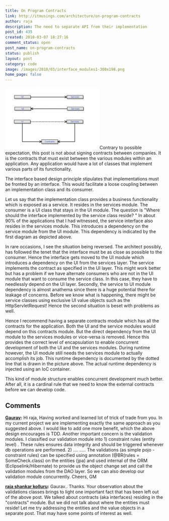 ```yaml
---
title: On Program Contracts
link: http://itmusings.com/architecture/on-program-contracts
author: raja
description: The need to separate API from their implementation
post_id: 435
created: 2010-03-07 18:27:16
comment_status: open
post_name: on-program-contracts
status: publish
layout: post
category: code
image: /images/2010/03/interface_modules1-300x198.png
home_page: false
---
```



![](/images/2010/03/interface_modules1-300x198.png)Contrary to possible expectation, this post is not about signing contracts between companies. It is the contracts that must exist between the various modules within an application. Any application would have a lot of classes that implement various parts of its functionality. 

The interface based design principle stipulates that implementations must be fronted by an interface. This would facilitate a loose coupling between an implementation class and its consumer.

Let us say that the implementation class provides a business functionality which is exposed as a service. It resides in the services module. The consumer is a UI class that stays in the UI module. The question is "Where should the interface implemented by the service class reside? " In about 90% of the applications that I had witnessed, the service interface also resides in the services module. This introduces a dependency on the service module from the UI module. This dependency is indicated by the first diagram as depicted above.

In rare occasions, I see the situation being reversed. The architect possibly, has followed the tenet that the interface must be as close as possible to the consumer. Hence the interface gets moved to the UI module which introduces a dependency on the UI from the services layer. The service implements the contract as specified in the UI layer. This might work better but has a problem if we have alternate consumers who are not in the UI module that want to consume the service class. In this case, they have to needlessly depend on the UI layer. Secondly, the service to UI module dependency is almost anathema since there is a huge potential there for leakage of concerns. Before we know what is happening, there might be service classes using exclusive UI value objects such as the HttpServletRequest! Hence the second situation is beset with problems as well.

Hence I recommend having a separate contracts module which has all the contracts for the application. Both the UI and the service modules would depend on this contracts module. But the direct dependency from the UI module to the services modules or vice-versa is removed. Hence this provides the correct level of encapsulation to enable concurrent development of both the UI and the services modules. During runtime however, the UI module still needs the services module to actually accomplish its job. This runtime dependency is documented by the dotted line that is drawn in the picture above. The actual runtime dependency is injected using an IoC container.

This kind of module structure enables concurrent development much better. After all, it is a cardinal rule that we need to know the external contracts before we can develop code.

## Comments

**[Gaurav](#1743 "2010-03-09 19:58:12"):** Hi raja, Having worked and learned lot of trick of trade from you. In my current project we are implementing exactly the same approach as you suggested above. I would like to add one more benefit, which the above design encourages is TDD. Another important concern is the validation modules. I classified our validation module into 1) constraint rules (entity level) . These rules ensures data integrity and should be triggered whenever db operations are performed. 2) .... ..... The validations (as simple pojo - constraint rules) can be specified using annotation (@BR(rules = SomeCheck.class) on the entities (jpa) and used internal of the ORM (Eclipselink/Hibernate) to provide us the object change set and call the validation modules from the DAO layer. So we can also develop our validation module concurrently. Cheers, GM

**[raja shankar kolluru](#1744 "2010-03-10 04:24:09"):** Gaurav.. Thanks. Your observation about the validations classes brings to light one important fact that has been left out of the above post. We talked about contracts (aka interfaces) residing in the "contracts" module. But we did not talk about where the entities must reside! Let me try addressing the entities and the value objects in a separate post. That may have some points of interest as well.


